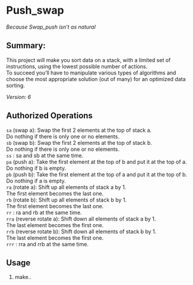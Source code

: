 # Push_swap

*Because Swap_push isn’t as natural*

## Summary:
This project will make you sort data on a stack, with a limited set of instructions, using the lowest possible number of actions. </br>
To succeed you’ll have to manipulate various types of algorithms and choose the most appropriate solution (out of many) for an optimized data sorting.</br>

*Version: 6*

## Authorized Operations
`sa` (swap a): Swap the first 2 elements at the top of stack a. <br>
Do nothing if there is only one or no elements.<br>
`sb` (swap b): Swap the first 2 elements at the top of stack b.<br>
Do nothing if there is only one or no elements.<br>
`ss` : sa and sb at the same time.<br>
`pa` (push a): Take the first element at the top of b and put it at the top of a.<br>
Do nothing if b is empty.<br>
`pb` (push b): Take the first element at the top of a and put it at the top of b.<br>
Do nothing if a is empty.<br>
`ra` (rotate a): Shift up all elements of stack a by 1.<br>
The first element becomes the last one.<br>
`rb` (rotate b): Shift up all elements of stack b by 1.<br>
The first element becomes the last one.<br>
`rr` : ra and rb at the same time.<br>
`rra` (reverse rotate a): Shift down all elements of stack a by 1.<br>
The last element becomes the first one.<br>
`rrb` (reverse rotate b): Shift down all elements of stack b by 1.<br>
The last element becomes the first one.<br>
`rrr` : rra and rrb at the same time.<br>

## Usage

1. make..
